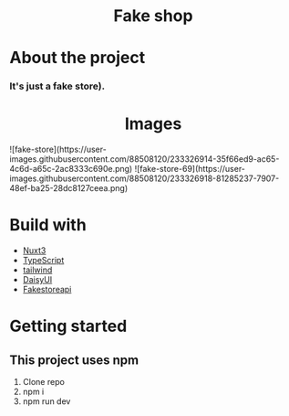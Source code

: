 <h1 align="center">Fake shop</h1>

# About the project 
### It's just a fake store). 

<h1 align='center'>Images</h1>
![fake-store](https://user-images.githubusercontent.com/88508120/233326914-35f66ed9-ac65-4c6d-a65c-2ac8333c690e.png)
![fake-store-69](https://user-images.githubusercontent.com/88508120/233326918-81285237-7907-48ef-ba25-28dc8127ceea.png)

# Build with 
* [Nuxt3](https://nuxt.com)
* [TypeScript](https://www.typescriptlang.org)
* [tailwind](https://tailwindcss.com)
* [DaisyUI](https://daisyui.com)
* [Fakestoreapi](https://fakestoreapi.com)


# Getting started
## This project uses npm 
1. Clone repo
2. npm i
3. npm run dev
